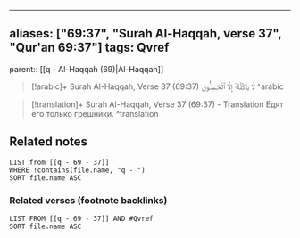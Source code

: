 
---
aliases: ["69:37", "Surah Al-Haqqah, verse 37", "Qur'an 69:37"]
tags: Qvref
---

parent:: [[q - Al-Haqqah (69)|Al-Haqqah]]

> [!arabic]+ Surah Al-Haqqah, Verse 37 (69:37)
> <span class="quran-arabic">لَّا يَأْكُلُهُۥٓ إِلَّا ٱلْخَـٰطِـُٔونَ</span>
^arabic

> [!translation]+ Surah Al-Haqqah, Verse 37 (69:37) - Translation
> Едят его только грешники.
^translation



## Related notes
```dataview
LIST from [[q - 69 - 37]]
WHERE !contains(file.name, "q - ")
SORT file.name ASC
```

### Related verses (footnote backlinks)
```dataview
LIST FROM [[q - 69 - 37]] AND #Qvref
SORT file.name ASC
```


